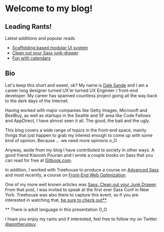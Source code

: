 # Welcome to my blog!

## Leading Rants!

Latest additions and popular reads

* [Scaffolding based modular UI system](sass/modular-ui.html)
* [Clean out your Sass junk-drawer](sass/sassJunkDrawer.html)
* [Fun with calendars](js/fun-with-calendars.html)


## Bio

Let's keep this short and sweet, ok? My name is <a href="https://www.linkedin.com/in/dalesande/" target="_blank">Dale Sande</a> and I am a career long designer turned UX'er turned UX Engineer / front-end developer. My career has spanned countless project going all the way back to the dark days of the Internet.

Having worked with major companies like Getty Images, Microsoft and BestBuy, as well as startups in the Seattle and SF area like Code Fellows and AppDirect, I have almost seen it all. The good, the bad and the ugly.

This blog covers a wide range of topics in the front-end space, mainly things that just happen to grab my interest enough to come up with some kind of opinion. Because ... we need more opinions o_O

Anyway, aside from my blog I have contributed to society in other ways. A good friend Kianosh Pourian and I wrote a couple books on Sass that you can read for free at <a href="https://www.gitbook.com/blog/authors/sass-in-the-real-world" target="_blank">Gitbook.com</a>.

In addition, I worked with Treehouse to produce a course on <a href="https://teamtreehouse.com/library/advanced-sass" target="_blank">Advanced Sass</a> and most recently, a course on <a href="https://teamtreehouse.com/library/front-end-web-optimization-workflow" target="_blank">Front-End Web Optimization</a>.

One of my more well known articles was [Sass: Clean out your Junk Drawer](/sass/sassJunkDrawer.html). From that post, I was invited to speak at the first ever Sass Conf in New York. Treehouse was also there to capture this event, so if you are interested in watching that, <a href="https://teamtreehouse.com/library/clean-out-your-sass-junkdrawer-dale-sande" target="_blank">be sure to check out**</a>.

** There is adult language in this presentation O_O

I hope you enjoy my rants and if interested, feel free to follow my on Twitter <a href="https://twitter.com/anotheruiguy" target="_blank">@anotheruiguy</a>.
